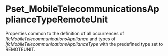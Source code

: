 # Pset_MobileTelecommunicationsApplianceTypeRemoteUnit

Properties common to the definition of all occurrences of _IfcMobileTelecommunicationsAppliance_ and types of _IfcMobileTelecommunicationsApplianceType_ with the predefined type set to REMOTEUNIT.<!-- end of definition -->
